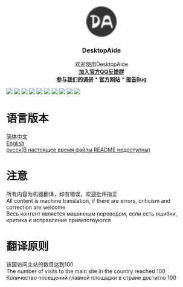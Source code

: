 

<br />

<p align="center">
  <a href="https://github.com/chenpuhao/DesktopAide">
    <img src="Icon/MoreUI/favicon.png" alt="Logo" width="80" height="80">
  </a>

<h3 align="center">DesktopAide</h3>
  <p align="center">
    欢迎使用DesktopAide
   <br/>
  <a href="https://qm.qq.com/cgi-bin/qm/qr?k=f9bsc0Rw7_9i7cCWgKMcSNgrWohzmI5z&authKey=ScZtpf95RkpFWGgxsefyO2WzMPYNsBcxuoTWRfVaBl4A5HfbKNrruAw4K75ljQa7&noverify=0&personal_qrcode_source=0"><strong>加入官方QQ反馈群</strong></a>
  <br/>
   <a href="https://forms.office.com/Pages/ResponsePage.aspx?id=6hE_meNolUOCo53YXSTdVFMu8zZCWEFGqs11nYrpuz5UMkwwSzNRU0lDWkpYRjJTVVBLQUlDT1FYNC4u"><strong>参与我们的调研</strong></a>
    *
    <a href="https://desktopaide.chenpuhao.me/"><strong>官方网站</strong></a>
*
    <a href="mailto:chenpuhao1229@163.com?subject=报告Bug"><strong>报告Bug</strong></a>

  </p>


![](https://img.shields.io/github/license/chenpuhao/desktopaide)
![](https://img.shields.io/github/languages/count/chenpuhao/DesktopAide)
![](https://img.shields.io/github/languages/top/chenpuhao/desktopaide)
![](https://img.shields.io/github/languages/code-size/chenpuhao/desktopaide)
![](https://img.shields.io/github/repo-size/chenpuhao/desktopaide)
![](https://img.shields.io/github/downloads/chenpuhao/desktopaide/total)
![](https://img.shields.io/github/stars/chenpuhao/desktopaide)
![](https://img.shields.io/github/watchers/chenpuhao/desktopaide)
![](https://img.shields.io/github/last-commit/chenpuhao/desktopaide)
![](https://img.shields.io/github/release-date/chenpuhao/desktopaide)

语言版本
==

[简体中文](src/main/java/CN/README-CN.md)
<br>
[English](src/main/java/EN/README-EN.md)
<br>
[русск(В настоящее время файлы README недоступны)](#)

注意
==
所有内容为机器翻译，如有错误，欢迎批评指正
<br>
All content is machine translation, if there are errors, criticism and correction are welcome
<br>
Весь контент является машинным переводом, если есть ошибки, критика и исправление приветствуются

翻译原则
==
该国访问主站的数目达到100
<br>
The number of visits to the main site in the country reached 100
<br>
Количество посещений главной площадки в стране достигло 100
